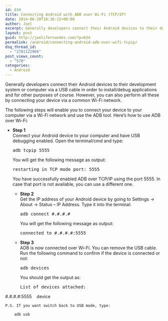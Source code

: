 ```yaml
---
id: 634
title: Connecting Android with ADB over Wi-Fi (TCP/IP)
date: 2014-06-20T18:36:12+00:00
author: Joel
excerpt: Generally developers connect their Android devices to their development system or computer via a USB cable in order to install/debug applications and for other purposes of course. However, you can also perform all these by connecting your device via a common Wi-Fi network.
layout: post
guid: http://joelifernandes.com/?p=634
permalink: /android/connecting-android-adb-over-wifi-tcpip/
dsq_thread_id:
  - "2781122966"
post_views_count:
  - "570"
categories:
  - Android
---
```

Generally developers connect their Android devices to their development system or computer via a USB cable in order to install/debug applications and for other purposes of course. However, you can also perform all these by connecting your device via a common Wi-Fi network.

The following steps will enable you to connect your device to your computer via a Wi-Fi network and use the ADB tool. Here’s how to use ADB over Wi-Fi:

  * **Step 1**  
    Connect your Android device to your computer and have USB debugging enabled. Open the terminal/cmd and type:</p> 
    <pre>adb tcpip 5555</pre>
    
    You will get the following message as output:
    
    <pre>restarting in TCP mode port: 5555</pre>
    
    You have successfully enabled ADB over TCP/IP using the port 5555. In case that port is not available, you can use a different one.</li> 
    
      * **Step 2**  
        Get the IP address of your Android device by going to Settings -> About -> Status – IP Address. Type it into the terminal:</p> 
        <pre>adb connect #.#.#.#</pre>
        
        You will get the following message as output:
        
        <pre>connected to #.#.#.#:5555</pre>
    
      * **Step 3**  
        ADB is now connected over Wi-Fi. You can remove the USB cable. Run the following command to confirm if the device is connected or not:</p> 
        <pre>adb devices</pre>
        
        You should get the output as:
        
        <pre>List of devices attached:
#.#.#.#:5555    device</pre></ul> 
    
    P.S. If you want switch back to USB mode, type:
    
        adb usb